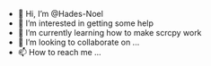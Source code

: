 - 👋 Hi, I’m @Hades-Noel
- 👀 I’m interested in getting some help
- 🌱 I’m currently learning how to make scrcpy work
- 💞️ I’m looking to collaborate on ...
- 📫 How to reach me ...

<!---
Hades-Noel/Hades-Noel is a ✨ special ✨ repository because its `README.md` (this file) appears on your GitHub profile.
You can click the Preview link to take a look at your changes.
--->

